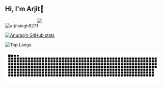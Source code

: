 ## Hi, I'm Arjit👋


<!-- Profile Views -->
<img align ="right" width="400px" src="https://camo.githubusercontent.com/501660359e82e8e9064ff0b35c7d2c72b0376c1bafc997405a7edc0a83876eb0/68747470733a2f2f692e6962622e636f2f766d4d593352592f67697472696768742e77656270">
<p align="left"> <img src="https://komarev.com/ghpvc/?username=arjitsingh8271&label=Profile%20views&color=0e75b6&style=flat" alt="arjitsingh8271" /> </p>

<!-- Stats -->
[![Anurag's GitHub stats](https://github-readme-stats.vercel.app/api?username=arjitsingh8271&show_icons=true&theme=radical)](https://github.com/arjitsingh8271/github-readme-stats)

<!-- Top Languages -->
![Top Langs](https://github-readme-stats.vercel.app/api/top-langs/?username=arjitsingh8271&layout=compact&theme=radical)

<!-- Contribution snake gif -->
![github contribution grid snake animation](https://raw.githubusercontent.com/saedyousef/saedyousef/output/github-contribution-grid-snake.svg)


<!--
**arjitsingh8271/arjitsingh8271** is a ✨ _special_ ✨ repository because its `README.md` (this file) appears on your GitHub profile.

Here are some ideas to get you started:

- 🔭 I’m currently working on ...
- 🌱 I’m currently learning ...
- 👯 I’m looking to collaborate on ...
- 🤔 I’m looking for help with ...
- 💬 Ask me about ...
- 📫 How to reach me: ...
- 😄 Pronouns: ...
- ⚡ Fun fact: ...
-->
